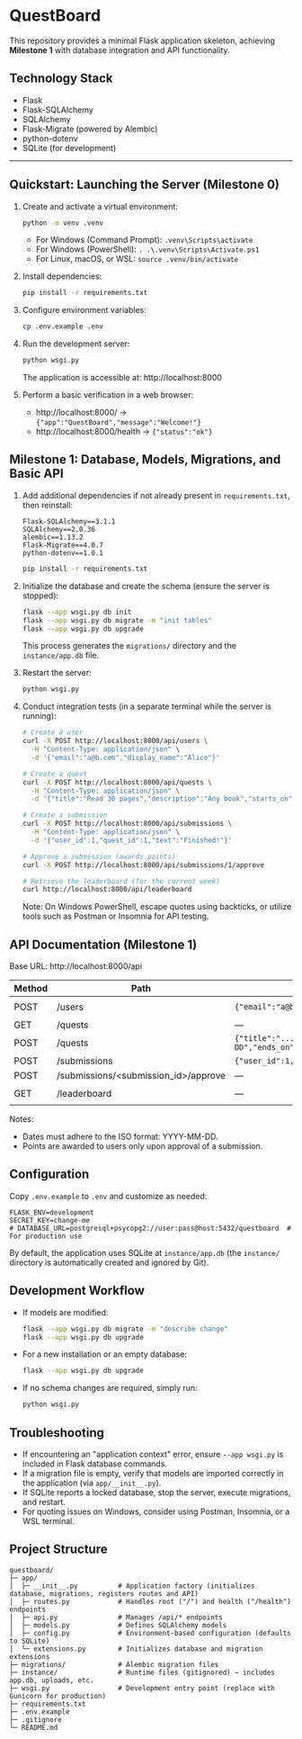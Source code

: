 # QuestBoard

This repository provides a minimal Flask application skeleton, achieving **Milestone 1** with database integration and API functionality.

## Technology Stack
- Flask
- Flask-SQLAlchemy
- SQLAlchemy
- Flask-Migrate (powered by Alembic)
- python-dotenv
- SQLite (for development)

---

## Quickstart: Launching the Server (Milestone 0)

1. Create and activate a virtual environment:
   ```bash
   python -m venv .venv
   ```
   - For Windows (Command Prompt): `.venv\Scripts\activate`
   - For Windows (PowerShell): `. .\.venv\Scripts\Activate.ps1`
   - For Linux, macOS, or WSL: `source .venv/bin/activate`

2. Install dependencies:
   ```bash
   pip install -r requirements.txt
   ```

3. Configure environment variables:
   ```bash
   cp .env.example .env
   ```

4. Run the development server:
   ```bash
   python wsgi.py
   ```
   The application is accessible at: http://localhost:8000

5. Perform a basic verification in a web browser:
   - http://localhost:8000/ → `{"app":"QuestBoard","message":"Welcome!"}`
   - http://localhost:8000/health → `{"status":"ok"}`

## Milestone 1: Database, Models, Migrations, and Basic API

1. Add additional dependencies if not already present in `requirements.txt`, then reinstall:
   ```
   Flask-SQLAlchemy==3.1.1
   SQLAlchemy==2.0.36
   alembic==1.13.2
   Flask-Migrate==4.0.7
   python-dotenv==1.0.1
   ```
   ```bash
   pip install -r requirements.txt
   ```

2. Initialize the database and create the schema (ensure the server is stopped):
   ```bash
   flask --app wsgi.py db init
   flask --app wsgi.py db migrate -m "init tables"
   flask --app wsgi.py db upgrade
   ```
   This process generates the `migrations/` directory and the `instance/app.db` file.

3. Restart the server:
   ```bash
   python wsgi.py
   ```

4. Conduct integration tests (in a separate terminal while the server is running):
   ```bash
   # Create a user
   curl -X POST http://localhost:8000/api/users \
     -H "Content-Type: application/json" \
     -d '{"email":"a@b.com","display_name":"Alice"}'

   # Create a quest
   curl -X POST http://localhost:8000/api/quests \
     -H "Content-Type: application/json" \
     -d '{"title":"Read 30 pages","description":"Any book","starts_on":"2025-09-22","ends_on":"2025-09-28","points":15}'

   # Create a submission
   curl -X POST http://localhost:8000/api/submissions \
     -H "Content-Type: application/json" \
     -d '{"user_id":1,"quest_id":1,"text":"Finished!"}'

   # Approve a submission (awards points)
   curl -X POST http://localhost:8000/api/submissions/1/approve

   # Retrieve the leaderboard (for the current week)
   curl http://localhost:8000/api/leaderboard
   ```
   Note: On Windows PowerShell, escape quotes using backticks, or utilize tools such as Postman or Insomnia for API testing.

## API Documentation (Milestone 1)
Base URL: http://localhost:8000/api

| Method | Path                          | Request Body (JSON)                                      | Response Example                          |
|--------|-------------------------------|----------------------------------------------------------|-------------------------------------------|
| POST   | /users                        | `{"email":"a@b.com","display_name":"Alice"}`             | `{"id": <user_id>, "email": "...", "display_name": "..."}` |
| GET    | /quests                       | —                                                        | `[ ...quests ]`                           |
| POST   | /quests                       | `{"title":"...","description":"...","starts_on":"YYYY-MM-DD","ends_on":"YYYY-MM-DD","points":10}` | `{"id": <quest_id>}`                      |
| POST   | /submissions                  | `{"user_id":1,"quest_id":1,"text":"Finished!","image_url":null}` | `{"id":...,"status":"pending"}`           |
| POST   | /submissions/<submission_id>/approve | —                                                        | `{"id":...,"status":"approved"}`          |
| GET    | /leaderboard                  | —                                                        | `[{"user":"Alice","points":15}, ...]`     |

Notes:
- Dates must adhere to the ISO format: YYYY-MM-DD.
- Points are awarded to users only upon approval of a submission.

## Configuration
Copy `.env.example` to `.env` and customize as needed:

```
FLASK_ENV=development
SECRET_KEY=change-me
# DATABASE_URL=postgresql+psycopg2://user:pass@host:5432/questboard  # For production use
```
By default, the application uses SQLite at `instance/app.db` (the `instance/` directory is automatically created and ignored by Git).

## Development Workflow
- If models are modified:
  ```bash
  flask --app wsgi.py db migrate -m "describe change"
  flask --app wsgi.py db upgrade
  ```
- For a new installation or an empty database:
  ```bash
  flask --app wsgi.py db upgrade
  ```
- If no schema changes are required, simply run:
  ```bash
  python wsgi.py
  ```

## Troubleshooting
- If encountering an "application context" error, ensure `--app wsgi.py` is included in Flask database commands.
- If a migration file is empty, verify that models are imported correctly in the application (via `app/__init__.py`).
- If SQLite reports a locked database, stop the server, execute migrations, and restart.
- For quoting issues on Windows, consider using Postman, Insomnia, or a WSL terminal.

## Project Structure
```
questboard/
├─ app/
│  ├─ __init__.py          # Application factory (initializes database, migrations, registers routes and API)
│  ├─ routes.py            # Handles root ("/") and health ("/health") endpoints
│  ├─ api.py               # Manages /api/* endpoints
│  ├─ models.py            # Defines SQLAlchemy models
│  ├─ config.py            # Environment-based configuration (defaults to SQLite)
│  └─ extensions.py        # Initializes database and migration extensions
├─ migrations/             # Alembic migration files
├─ instance/               # Runtime files (gitignored) — includes app.db, uploads, etc.
├─ wsgi.py                 # Development entry point (replace with Gunicorn for production)
├─ requirements.txt
├─ .env.example
├─ .gitignore
└─ README.md
```
